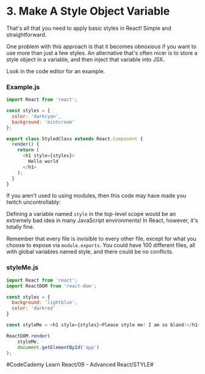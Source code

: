 # 3. Make A Style Object Variable
That's all that you need to apply basic styles in React! Simple and straightforward.

One problem with this approach is that it becomes obnoxious if you want to use more than just a few styles. An alternative that's often nicer is to store a style object in a variable, and then inject that variable into JSX.

Look in the code editor for an example. 

### Example.js

``` javascript
import React from 'react';

const styles = {
  color: 'darkcyan',
  background: 'mintcream'
};

export class StyledClass extends React.Component {
  render() {
    return (
      <h1 style={styles}>
        Hello world
      </h1>
    );
  }
}
```

If you aren't used to using modules, then this code may have made you twitch uncontrollably:

Defining a variable named `style` in the top-level scope would be an extremely bad idea in many JavaScript environments! In React, however, it's totally fine.

Remember that every file is invisible to every other file, except for what you choose to expose via `module.exports`. You could have 100 different files, all with global variables named style, and there could be no conflicts.

### styleMe.js

``` javascript
import React from 'react';
import ReactDOM from 'react-dom';

const styles = {
  background: 'lightblue',
  color: 'darkred'
}

const styleMe = <h1 style={styles}>Please style me! I am so bland!</h1>;

ReactDOM.render(
	styleMe, 
	document.getElementById('app')
);
```

#CodeCademy Learn React/09 - Advanced React/STYLE#